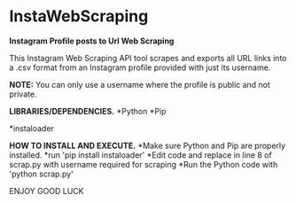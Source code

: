 # InstaWebScraping
**Instagram Profile posts to  Url Web Scraping**

This Instagram Web Scraping API tool scrapes and exports all URL links into a .csv format from an Instagram profile provided with just its username.

**NOTE:** You can only use a username where the profile is public and not private.

**LIBRARIES/DEPENDENCIES.**
*Python
*Pip

*instaloader

**HOW TO INSTALL AND EXECUTE.**
*Make sure Python and Pip are properly installed.
*run 'pip install instaloader'
*Edit code and replace in line 8 of scrap.py with username required for scraping
*Run the Python code with 'python scrap.py'

ENJOY
GOOD LUCK
